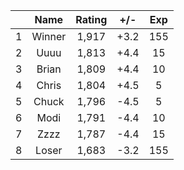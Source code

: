 | |Name|Rating|+/-|Exp|
|-|:--:|:----:|:-:|:-:|
|1|Winner|1,917|+3.2|155|
|2|Uuuu|1,813|+4.4|15|
|3|Brian|1,809|+4.4|10|
|4|Chris|1,804|+4.5|5|
|5|Chuck|1,796|-4.5|5|
|6|Modi|1,791|-4.4|10|
|7|Zzzz|1,787|-4.4|15|
|8|Loser|1,683|-3.2|155|
